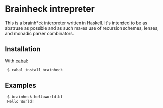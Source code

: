 # Brainheck intrepreter

This is a brainh\*ck interpreter written in Haskell. It's intended to be as
abstruse as possible and as such makes use of recursion schemes, lenses, and
monadic parser combinators.

## Installation

With [cabal](https://www.haskell.org/cabal/download.html):

```bash
 $ cabal install brainheck
```

## Examples

```bash
 $ brainheck helloworld.bf
 Hello World!
```

